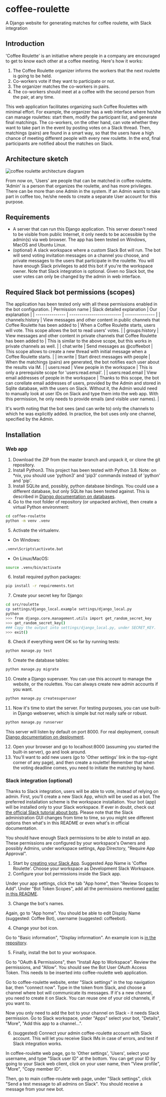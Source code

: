 # coffee-roulette
A Django website for generating matches for coffee roulette, with Slack integration

## Introduction
'Coffee Roulette' is an initiative where people in a company are encouraged to get to know each other at a coffee meeting. Here's how it works:
1. The Coffee Roulette organizer informs the workers that the next roulette is going to be held.
2. Co-workers vote if they want to participate or not.
3. The organizer matches the co-workers in pairs.
4. The co-workers should meet at a coffee with the second person from the pair, at any time.

This web application facilitates organizing such Coffee Roulettes with minimal effort. For example, the organizer has a web interface where he/she can manage roulettes: start them, modify the participant list, and generate final matchings. The co-workers, on the other hand, can vote whether they want to take part in the event by posting votes on a Slack thread. Then, matchings (pairs) are found in a smart way, so that the users have a high chance of meeting different people with every new roulette. In the end, final participants are notified about the matches on Slack.

## Architecture sketch
![coffee roulette architecture diagram](/docs/coffee-roulette-architecture.svg)

From now on, 'Users' are people that can be matched in coffee roulette. 'Admin' is a person that organizes the roulette, and has more privileges. There can be more than one Admin in the system. If an Admin wants to take part in coffee too, he/she needs to create a separate User account for this purpose.

## Requirements
- A server that can run this Django application. This server doesn't need to be visible from public Internet, it only needs to be accessible by the admin(s) via web browser. The app has been tested on Windows, MacOS and Ubuntu Linux.
- (optional) A slack workspace where a custom Slack Bot will run. The bot will send voting invitation messages on a channel you choose, and private messages to the users that participate in the roulette. You will have enough Slack privileges to add this bot if you're the workspace owner. Note that Slack integration is optional. Given no Slack bot, the user votes can only be changed by the admin in web interface.

## Required Slack bot permissions (scopes)
The application has been tested only with all these permissions enabled in the bot configuration.
| Permission name | Slack detailed explanation | Our explanation |
| --------------- | -------------------------- | --------------- |
| channels:history | View messages and other content in public channels that Coffee Roulette has been added to | When a Coffee Roulette starts, users will vote. This scope allows the bot to read users' votes. |
| groups:history | View messages and other content in private channels that Coffee Roulette has been added to | This is similar to the above scope, but this works in private channels as well. |
| chat:write | Send messages as @coffeebot | This scope allows to create a new thread with initial message when a Coffee Roulette starts. |
| im:write | Start direct messages with people | When the matchings (pairs) are generated, the bot notifies each user about the results via IM. |
| users:read | View people in the workspace | This is only a prerequisite scope for 'users:read.email'. |
| users:read.email | View email addresses of people in the workspace | Thanks to this scope, the bot can corellate email addresses of users, provided by the Admin and stored in Sqlite database, with the users on Slack. Without it, the Admin would need to manually look at user IDs on Slack and type them into the web app. With this permission, he only needs to provide emails (and visible user names). |

It's worth noting that the bot sees (and can write to) only the channels to which he was explicitly added. In practice, the bot uses only one channel, specified by the Admin.

## Installation
### Web app

1. Download the ZIP from the master branch and unpack it, or clone the git repository.
2. Install Python3. This project has been tested with Python 3.8. Note: on \*nix, you should use 'python3' and 'pip3' commands instead of 'python' and 'pip'.
3. Install SQLite and, possibly, python database bindings. You could use a different database, but only SQLite has been tested against. This is described in [Django documentation on databases](https://docs.djangoproject.com/en/3.0/topics/install/#get-your-database-running).
4. Go to the root folder of repository (or unpacked archive), then create a virtual Python environment:
```bash
cd coffee-roulette
python -m venv .venv
```
5. Activate the virtualenv.
- On Windows:
```bash
.venv\Scripts\activate.bat
```
- On Linux/MacOS:
```bash
source .venv/bin/activate
```
6. Install required python packages:
```bash
pip install -r requirements.txt
```
7. Create your secret key for Django:
```bash
cd src/roulette
cp settings/django_local.example settings/django_local.py
python
>>> from django.core.management.utils import get_random_secret_key
>>> get_random_secret_key()
### Copy the output into settings/django_local.py, under SECRET_KEY.
>>> exit()
```
8. Check if everything went OK so far by running tests:
```bash
python manage.py test
```
9. Create the database tables:
```bash
python manage.py migrate
```
10. Create a Django superuser. You can use this account to manage the website, or the roulettes. You can always create new admin accounts if you want.
```bash
python manage.py createsuperuser
```
11. Now it's time to start the server. For testing purposes, you can use built-in Django webserver, which is simple but not really safe or robust.
```bash
python manage.py runserver
```
This server will listen by default on port 8000.
For real deployment, consult [Django documentation on deployment](https://docs.djangoproject.com/en/3.0/howto/deployment/).

12. Open your browser and go to localhost:8000 (assuming you started the built-in server), go and look around.
13. You'll want to add new users (go to 'Other settings' link in the top-right corner of any page), and then create a roulette! Remember that when the voting deadline comes, you need to initiate the matching by hand.

### Slack integration (optional)
Thanks to Slack integration, users will be able to vote, instead of relying on admin.
First, you'll create a new Slack App, which will be used as a bot. The preferred installation scheme is the workspace installation. Your bot
(app) will be installed only to your Slack workspace. If ever in doubt, check out [the official Slack tutorial about bots](https://api.slack.com/bot-users#getting-started). Please note that the Slack administration GUI changes from time to time, so you might see different options then what's in this README or even what's in official documentation.

You should have enough Slack permissions to be able to install an app. These permissions are configured by your workspace's Owners and possibly Admins, under workspace settings, App Directory, "Require App Approval".

1. Start by [creating your Slack App](https://api.slack.com/apps/new). Suggested App Name is 'Coffee Roulette'. Choose your workspace as Development Slack Workspace.
2. Configure your bot permissions inside the Slack app.

Under your app settings, click the tab "App home", then "Review Scopes to Add". Under "Bot Token Scopes", add all the permissions mentioned [earlier in this README](#required-slack-bot-permissions-scopes)</a>.

3. Change the bot's names.

Again, go to "App home". You should be able to edit Display Name (suggested: Coffee Bot), username (suggested: coffeebot).

4. Change your bot icon.

Go to "Basic information", "Display information". An example icon is [in the repository](/src/roulette/matcher/static/matcher/local_cafe-512px.png).

5. Finally, install the bot to your workspace.

Go to "OAuth & Permissions", then "Install App to Workspace". Review the permissions, and "Allow". You should see the Bot User OAuth Access Token. This needs to be
inserted into coffee-roulette web application.

Go to coffee-roulette website, enter "Slack settings" in the top navigation bar, then "connect now". Type in the token
from Slack, and choose a channel where bot will communicate its messages. If it's a new channel, you need to create it on Slack. You can reuse one of your old channels,
if you want to.

Now you only need to add the bot to your channel on Slack - it needs Slack permission. Go to Slack workspace, under "Apps" select your bot, "Details", "More", "Add this app to a channel...".

6. (suggested) Connect your admin coffee-roulette account with Slack account. This will let you receive Slack IMs in case of errors, and test if Slack integration works.

In coffee-roulette web page, go to 'Other settings', 'Users', select your username, and type "Slack user ID" at the bottom. You can get your ID by going to your Slack web client, click on your user name, then "View profile", "More", "Copy member ID".

Then, go to main coffee-roulete web page, under "Slack settings", click "Send a test message to all admins on Slack". You should receive a message from your new bot.

